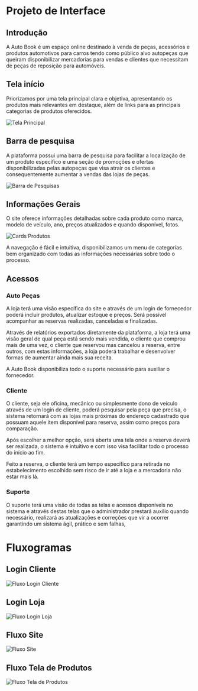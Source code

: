 
# Projeto de Interface

## Introdução

  A Auto Book é um espaço online destinado à venda de peças, acessórios e produtos automotivos para carros tendo como público alvo autopeças que queiram disponibilizar mercadorias para vendas e clientes que necessitam de peças de reposição para automóveis. 

## Tela início

Priorizamos por uma tela principal clara e objetiva, apresentando os produtos mais relevantes em destaque, além de links para as principais categorias de produtos oferecidos.

![Tela Principal](https://github.com/ICEI-PUC-Minas-PBR-SI/pbr-si-2023-1-p1-proj-web-g10-grupo10/blob/main/docs/img/TelasEPaleta/TelaPrincipal.png?raw=true)

## Barra de pesquisa

A plataforma possui uma barra de pesquisa para facilitar a localização de um produto específico e uma seção de promoções e ofertas disponibilizadas pelas autopeças que visa atrair os clientes e consequentemente aumentar a vendas das lojas de peças.

![Barra de Pesquisas](https://github.com/ICEI-PUC-Minas-PBR-SI/pbr-si-2023-1-p1-proj-web-g10-grupo10/blob/main/docs/img/TelasEPaleta/TelaInicial2.png?raw=true)

## Informações Gerais

O site oferece informações detalhadas sobre cada produto como marca, modelo de veículo, ano, preços atualizados e quando disponível, fotos.

![Cards Produtos](https://github.com/ICEI-PUC-Minas-PBR-SI/pbr-si-2023-1-p1-proj-web-g10-grupo10/blob/main/docs/img/TelasEPaleta/CardProdutos.png?raw=true)

A navegação é fácil e intuitiva, disponibilizamos um menu de categorias bem organizado com todas as informações necessárias sobre todo o processo. 

## Acessos

### Auto Peças

A loja terá uma visão específica do site e através de um login de fornecedor poderá incluir produtos, atualizar estoque e preços. Será possível acompanhar as reservas realizadas, canceladas e finalizadas.

Através de relatórios exportados diretamente da plataforma, a loja terá uma visão geral de qual peça está sendo mais vendida, o cliente que comprou mais de uma vez,  o cliente que reservou mas cancelou a reserva, entre outros, com estas informações, a loja poderá trabalhar e desenvolver formas de aumentar ainda mais sua receita.
  
A Auto Book disponibiliza todo o suporte necessário para auxiliar o fornecedor.

### Cliente

O cliente, seja ele oficina, mecânico ou simplesmente dono de veículo através de um login de cliente, poderá pesquisar pela peça que precisa, o sistema retornará com as lojas mais próximas do endereço cadastrado que possuam aquele item disponível para reserva, assim como preços para comparação. 

Após escolher a melhor opção, será aberta uma tela onde a reserva deverá ser realizada, o sistema é intuitivo e com isso visa facilitar todo o processo do início ao fim.

Feito a reserva, o cliente terá um tempo específico para retirada no estabelecimento escolhido sem risco de ir até a loja e a mercadoria não estar mais lá.

### Suporte

O suporte terá uma visão de todas as telas e acessos disponíveis no sistema e através destas telas que o administrador prestará auxilio quando necessário, realizará as atualizações e correções que vir a ocorrer garantindo um sistema ágil, prático e sem falhas, 

# Fluxogramas

## Login Cliente

![Fluxo Login Cliente](https://github.com/ICEI-PUC-Minas-PBR-SI/pbr-si-2023-1-p1-proj-web-g10-grupo10/blob/main/docs/img/Fluxo/Fluxo1.png?raw=true)

## Login Loja

![Fluxo Login Loja](https://github.com/ICEI-PUC-Minas-PBR-SI/pbr-si-2023-1-p1-proj-web-g10-grupo10/blob/main/docs/img/Fluxo/Fluxo2.png?raw=true)

## Fluxo Site

![Fluxo Site](https://github.com/ICEI-PUC-Minas-PBR-SI/pbr-si-2023-1-p1-proj-web-g10-grupo10/blob/main/docs/img/Fluxo/Fluxo3.png?raw=true)

## Fluxo Tela de Produtos

![Fluxo Tela de Produtos](https://github.com/ICEI-PUC-Minas-PBR-SI/pbr-si-2023-1-p1-proj-web-g10-grupo10/blob/main/docs/img/Fluxo/FluxoTelaProdutos.jpg?raw=true)

